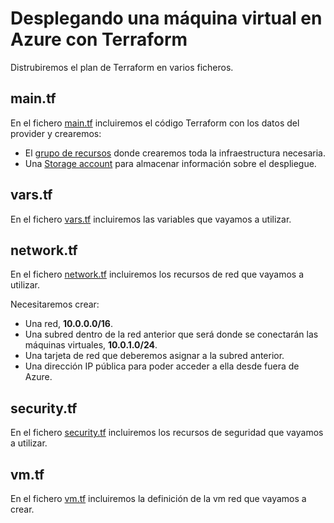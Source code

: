 # Desplegando una máquina virtual en Azure con Terraform

Distrubiremos el plan de Terraform en varios ficheros.

## main.tf

En el fichero [main.tf](single-vm/main.tf) incluiremos el código Terraform con los datos del provider y crearemos:

+ El [grupo de recursos](https://registry.terraform.io/providers/hashicorp/azurerm/latest/docs/resources/resource_group) donde crearemos toda la infraestructura necesaria.
+ Una [Storage account](https://registry.terraform.io/providers/hashicorp/azurerm/latest/docs/resources/storage_account) para almacenar información sobre el despliegue.

## vars.tf

En el fichero [vars.tf](single-vm/vars.tf) incluiremos las variables que vayamos a utilizar.

## network.tf

En el fichero [network.tf](single-vm/network.tf) incluiremos los recursos de red que vayamos a utilizar.

Necesitaremos crear:

+ Una red, **10.0.0.0/16**.
+ Una subred dentro de la red anterior que será donde se conectarán las máquinas virtuales, **10.0.1.0/24**.
+ Una tarjeta de red que deberemos asignar a la subred anterior.
+ Una dirección IP pública para poder acceder a ella desde fuera de Azure.

## security.tf

En el fichero [security.tf](single-vm/security.tf) incluiremos los recursos de seguridad que vayamos a utilizar.

## vm.tf

En el fichero [vm.tf](single-vm/vm.tf) incluiremos la definición de la vm red que vayamos a crear.